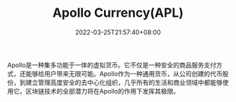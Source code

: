 ﻿---
weight: 
title: "Apollo Currency(APL)"
description: "Apollo是一种集多功能于一体的虚拟货币"
date: 2022-03-25T21:57:40+08:00
lastmod: 2022-03-25T16:45:40+08:00
draft: false
authors: ["Metabd"]
featuredImage: "apollo-currencyapl.webp"
link: ""
tags: ["数字代币","Apollo Currency(APL)"]
categories: ["navigation"]
navigation: ["数字代币"]
lightgallery: true
toc: true
pinned: false
recommend: false
recommend1: false
---
Apollo是一种集多功能于一体的虚拟货币。它不仅是一种安全的商品服务支付方式，还能够给用户带来无限可能。Apollo作为一种通用货币，从公司创建的代币股份，到建立管理高度安全的去中心化组织，几乎所有的生活和商业领域中都能够使用它。区块链技术的全部潜力将在Apollo的作用下发挥其极限。
